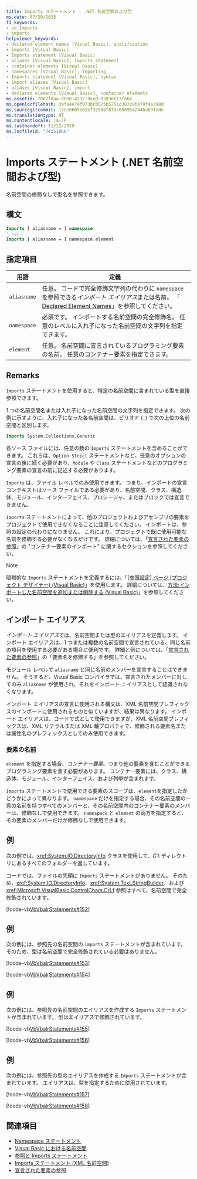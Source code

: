 ```yaml
---
title: Imports ステートメント - .NET 名前空間および型
ms.date: 07/20/2015
f1_keywords:
- vb.Imports
- imports
helpviewer_keywords:
- declared element names [Visual Basic], qualification
- imports [Visual Basic]
- Imports statement [Visual Basic]
- aliases [Visual Basic], Imports statement
- container elements [Visual Basic]
- namespaces [Visual Basic], importing
- Imports statement [Visual Basic], syntax
- import aliases [Visual Basic]
- aliases [Visual Basic], import
- declared elements [Visual Basic], container elements
ms.assetid: 7062f8aa-d890-4232-9eed-92836e13fb6e
ms.openlocfilehash: 39fa4e74f973bcb575b5751c387c0b879f4e398d
ms.sourcegitcommit: 17ee6605e01ef32506f8fdc686954244ba6911de
ms.translationtype: HT
ms.contentlocale: ja-JP
ms.lasthandoff: 11/22/2019
ms.locfileid: "74351066"
---
```

# <a name="imports-statement-net-namespace-and-type"></a>Imports ステートメント (.NET 名前空間および型)

名前空間の修飾なしで型名を参照できます。

## <a name="syntax"></a>構文

```vb
Imports [ aliasname = ] namespace
' -or-
Imports [ aliasname = ] namespace.element
```

## <a name="parts"></a>指定項目

|用語|定義|
|---|---|
|`aliasname`|任意。 コードで完全修飾文字列の代わりに `namespace` を参照できる*インポート エイリアス*または名前。 「 [Declared Element Names](../../programming-guide/language-features/declared-elements/declared-element-names.md)」を参照してください。|
|`namespace`|必須です。 インポートする名前空間の完全修飾名。 任意のレベルに入れ子になった名前空間の文字列を指定できます。|
|`element`|任意。 名前空間に宣言されているプログラミング要素の名前。 任意のコンテナー要素を指定できます。|

## <a name="remarks"></a>Remarks

`Imports` ステートメントを使用すると、特定の名前空間に含まれている型を直接参照できます。

1 つの名前空間名または入れ子になった名前空間の文字列を指定できます。 次の例に示すように、入れ子になった各名前空間は、ピリオド (`.`) で次の上位の名前空間と区別します。

```vb
Imports System.Collections.Generic
```

各ソース ファイルには、任意の数の `Imports` ステートメントを含めることができます。 これらは、`Option Strict` ステートメントなど、任意のオプションの宣言の後に続く必要があり、`Module` や `Class` ステートメントなどのプログラミング要素の宣言の前に記述する必要があります。

`Imports` は、ファイル レベルでのみ使用できます。 つまり、インポートの宣言コンテキストはソース ファイルである必要があり、名前空間、クラス、構造体、モジュール、インターフェイス、プロシージャ、またはブロックでは宣言できません。

`Imports` ステートメントによって、他のプロジェクトおよびアセンブリの要素をプロジェクトで使用できなくなることに注意してください。 インポートは、参照の設定の代わりになりません。 これにより、プロジェクトで既に使用可能な名前を修飾する必要がなくなるだけです。 詳細については、「[宣言された要素の参照](../../programming-guide/language-features/declared-elements/references-to-declared-elements.md)」の "コンテナー要素のインポート" に関するセクションを参照してください。

> [!NOTE]
> 暗黙的な `Imports` ステートメントを定義するには、「[[参照設定] ページ (プロジェクト デザイナー) (Visual Basic)](/visualstudio/ide/reference/references-page-project-designer-visual-basic)」を使用します。 詳細については、[方法:インポートした名前空間を追加または削除する (Visual Basic)](/visualstudio/ide/how-to-add-or-remove-imported-namespaces-visual-basic)」を参照してください。

## <a name="import-aliases"></a>インポート エイリアス

*インポート エイリアス*では、名前空間または型のエイリアスを定義します。 インポート エイリアスは、1 つまたは複数の名前空間で宣言されている、同じ名前の項目を使用する必要がある場合に便利です。 詳細と例については、「[宣言された要素の参照](../../programming-guide/language-features/declared-elements/references-to-declared-elements.md)」の「要素名を修飾する」を参照してください。

モジュール レベルで `aliasname` と同じ名前のメンバーを宣言することはできません。 そうすると、Visual Basic コンパイラでは、宣言されたメンバーに対してのみ `aliasname` が使用され、それをインポート エイリアスとして認識されなくなります。

インポート エイリアスの宣言に使用される構文は、XML 名前空間プレフィックスのインポートに使用されるものと似ていますが、結果は異なります。 インポート エイリアスは、コードで式として使用できますが、XML 名前空間プレフィックスは、XML リテラルまたは XML 軸プロパティで、修飾される要素名または属性名のプレフィックスとしてのみ使用できます。

### <a name="element-names"></a>要素の名前

`element` を指定する場合、*コンテナー要素*、つまり他の要素を含むことができるプログラミング要素を表す必要があります。 コンテナー要素には、クラス、構造体、モジュール、インターフェイス、および列挙が含まれます。

`Imports` ステートメントで使用できる要素のスコープは、`element`を指定したかどうかによって異なります。 `namespace` だけを指定する場合、その名前空間の一意の名前を持つすべてのメンバーと、その名前空間内のコンテナー要素のメンバーは、修飾なしで使用できます。 `namespace` と `element` の両方を指定すると、その要素のメンバーだけが修飾なしで使用できます。

## <a name="example"></a>例

次の例では、<xref:System.IO.DirectoryInfo> クラスを使用して、*C:\\* ディレクトリにあるすべてのフォルダーを返しています。

コードでは、ファイルの先頭に `Imports` ステートメントがありません。 そのため、<xref:System.IO.DirectoryInfo>、<xref:System.Text.StringBuilder>、および <xref:Microsoft.VisualBasic.ControlChars.CrLf> 参照はすべて、名前空間で完全修飾されています。

[!code-vb[VbVbalrStatements#152](~/samples/snippets/visualbasic/VS_Snippets_VBCSharp/VbVbalrStatements/VB/class12.vb#152)]

## <a name="example"></a>例

次の例には、参照先の名前空間の `Imports` ステートメントが含まれています。 そのため、型は名前空間で完全修飾されている必要はありません。

[!code-vb[VbVbalrStatements#153](~/samples/snippets/visualbasic/VS_Snippets_VBCSharp/VbVbalrStatements/VB/class12.vb#153)]

[!code-vb[VbVbalrStatements#154](~/samples/snippets/visualbasic/VS_Snippets_VBCSharp/VbVbalrStatements/VB/class12.vb#154)]
  
## <a name="example"></a>例

次の例には、参照先の名前空間のエイリアスを作成する `Imports` ステートメントが含まれています。 型はエイリアスで修飾されています。

[!code-vb[VbVbalrStatements#155](~/samples/snippets/visualbasic/VS_Snippets_VBCSharp/VbVbalrStatements/VB/class12.vb#155)]

[!code-vb[VbVbalrStatements#156](~/samples/snippets/visualbasic/VS_Snippets_VBCSharp/VbVbalrStatements/VB/class12.vb#156)]

## <a name="example"></a>例

次の例には、参照先の型のエイリアスを作成する `Imports` ステートメントが含まれています。 エイリアスは、型を指定するために使用されています。

[!code-vb[VbVbalrStatements#157](~/samples/snippets/visualbasic/VS_Snippets_VBCSharp/VbVbalrStatements/VB/class12.vb#157)]

[!code-vb[VbVbalrStatements#158](~/samples/snippets/visualbasic/VS_Snippets_VBCSharp/VbVbalrStatements/VB/class12.vb#158)]
  
## <a name="see-also"></a>関連項目

- [Namespace ステートメント](namespace-statement.md)
- [Visual Basic における名前空間](../../programming-guide/program-structure/namespaces.md)
- [参照と Imports ステートメント](../../programming-guide/program-structure/references-and-the-imports-statement.md)
- [Imports ステートメント (XML 名前空間)](imports-statement-xml-namespace.md)
- [宣言された要素の参照](../../programming-guide/language-features/declared-elements/references-to-declared-elements.md)
